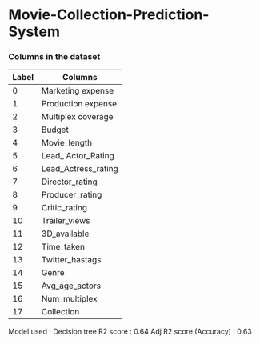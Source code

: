 # Movie-Collection-Prediction-System

### Columns in the dataset
 | Label  | Columns  |
 ---  | ---  |
  | 0 | Marketing expense    
  | 1 |  Production expense   
  | 2 |   Multiplex coverage   
  | 3 |   Budget               
  | 4 |   Movie_length        
  | 5 |   Lead_ Actor_Rating   
  | 6 |   Lead_Actress_rating  
  | 7 |   Director_rating     
  | 8 |   Producer_rating      
  | 9 |   Critic_rating        
  | 10 |  Trailer_views       
  | 11 |  3D_available         
  | 12 |  Time_taken           
  | 13 |  Twitter_hastags     
  | 14 |  Genre                
  | 15 |  Avg_age_actors        
  | 16 |  Num_multiplex        
  | 17 |  Collection       
 
Model used : Decision tree
R2 score : 0.64
Adj R2 score (Accuracy) : 0.63
